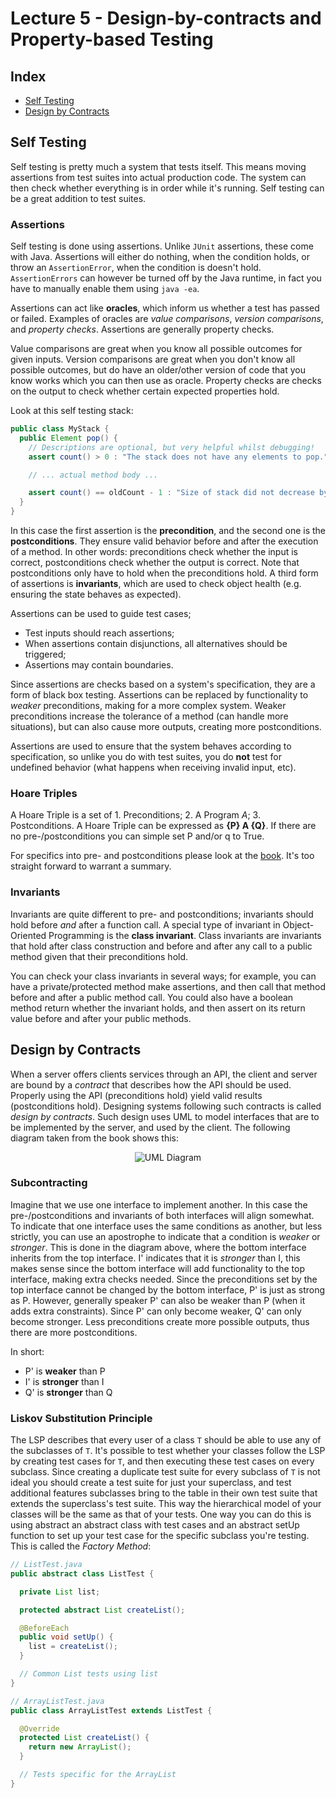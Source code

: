 # Lecture 5 - Design-by-contracts and Property-based Testing

## Index
- [Self Testing](#self-testing)
- [Design by Contracts](#design-by-contracts)

## Self Testing
Self testing is pretty much a system that tests itself. This means moving assertions from test suites into actual
production code. The system can then check whether everything is in order while it's running. Self testing can be a
great addition to test suites.

### Assertions
Self testing is done using assertions. Unlike `JUnit` assertions, these come with Java. Assertions will either do
nothing, when the condition holds, or throw an `AssertionError`, when the condition is doesn't hold. `AssertionErrors` can
however be turned off by the Java runtime, in fact you have to manually enable them using `java -ea`.

Assertions can act like **oracles**, which inform us whether a test has passed or failed. Examples of oracles are
*value comparisons*, *version comparisons*, and *property checks*. Assertions are generally property checks.

Value comparisons are great when you know all possible outcomes for given inputs. Version comparisons are great when you
don't know all possible outcomes, but do have an older/other version of code that you know works which you can then use
as oracle. Property checks are checks on the output to check whether certain expected properties hold.

Look at this self testing stack:
```java
public class MyStack {
  public Element pop() {
    // Descriptions are optional, but very helpful whilst debugging!
    assert count() > 0 : "The stack does not have any elements to pop."

    // ... actual method body ...

    assert count() == oldCount - 1 : "Size of stack did not decrease by one";
  }
}
```

In this case the first assertion is the **precondition**, and the second one is the **postconditions**. They ensure
valid behavior before and after the execution of a method. In other words: preconditions check whether the input is
correct, postconditions check whether the output is correct. Note that postconditions only have to hold when the
preconditions hold. A third form of assertions is **invariants**, which are used to check object health (e.g. ensuring
the state behaves as expected).

Assertions can be used to guide test cases;
- Test inputs should reach assertions;
- When assertions contain disjunctions, all alternatives should be triggered;
- Assertions may contain boundaries.

Since assertions are checks based on a system's specification, they are a form of black box testing. Assertions can be
replaced by functionality to *weaker* preconditions, making for a more complex system. Weaker preconditions increase the
tolerance of a method (can handle more situations), but can also cause more outputs, creating more postconditions.

Assertions are used to ensure that the system behaves according to specification, so unlike you do with test suites, you
do **not** test for undefined behavior (what happens when receiving invalid input, etc).

### Hoare Triples
A Hoare Triple is a set of 1. Preconditions; 2. A Program *A*; 3. Postconditions. A Hoare Triple can be expressed as
**{P} A {Q}**. If there are no pre-/postconditions you can simple set P and/or q to True.

For specifics into pre- and postconditions please look at the
[book](https://sttp.site/chapters/testing-techniques/design-by-contracts.html). It's too straight forward to warrant a
summary.

### Invariants
Invariants are quite different to pre- and postconditions; invariants should hold before *and* after a function call. A
special type of invariant in Object-Oriented Programming is the **class invariant**. Class invariants are invariants
that hold after class construction and before and after any call to a public method given that their preconditions hold.

You can check your class invariants in several ways; for example, you can have a private/protected method make
assertions, and then call that method before and after a public method call. You could also have a boolean method return
whether the invariant holds, and then assert on its return value before and after your public methods.

## Design by Contracts
When a server offers clients services through an API, the client and server are bound by a *contract* that describes how
the API should be used. Properly using the API (preconditions hold) yield valid results (postconditions hold). Designing
systems following such contracts is called *design by contracts*. Such design uses UML to model interfaces that are to be
implemented by the server, and used by the client. The following diagram taken from the book shows this:
<p align="center">
    <img src="https://sttp.site/chapters/testing-techniques/img/design-by-contracts/dbc_uml.svg" alt="UML Diagram">
</p>

### Subcontracting
Imagine that we use one interface to implement another. In this case the pre-/postconditions and invariants of both
interfaces will align somewhat. To indicate that one interface uses the same conditions as another, but less strictly,
you can use an apostrophe to indicate that a condition is *weaker* or *stronger*. This is done in the diagram above,
where the bottom interface inherits from the top interface. I' indicates that it is *stronger* than I, this makes sense
since the bottom interface will add functionality to the top interface, making extra checks needed. Since the
preconditions set by the top interface cannot be changed by the bottom interface, P' is just as strong as P. However,
generally speaker P' can also be weaker than P (when it adds extra constraints). Since P' can only become weaker, Q' can
only become stronger. Less preconditions create more possible outputs, thus there are more postconditions. 

In short:
- P' is **weaker** than P
- I' is **stronger** than I
- Q' is **stronger** than Q

### Liskov Substitution Principle
The LSP describes that every user of a class `T` should be able to use any of the subclasses of `T`. It's possible to
test whether your classes follow the LSP by creating test cases for `T`, and then executing these test cases on every
subclass. Since creating a duplicate test suite for every subclass of `T` is not ideal you should create a test suite for
just your superclass, and test additional features subclasses bring to the table in their own test suite that extends
the superclass's test suite. This way the hierarchical model of your classes will be the same as that of your tests.
One way you can do this is using abstract an abstract class with test cases and an abstract setUp function to set up
your test case for the specific subclass you're testing. This is called the *Factory Method*:

```java
// ListTest.java
public abstract class ListTest {

  private List list;

  protected abstract List createList();

  @BeforeEach
  public void setUp() {
    list = createList();
  }

  // Common List tests using list
}
```

```java
// ArrayListTest.java
public class ArrayListTest extends ListTest {

  @Override
  protected List createList() {
    return new ArrayList();
  }

  // Tests specific for the ArrayList
}
```
